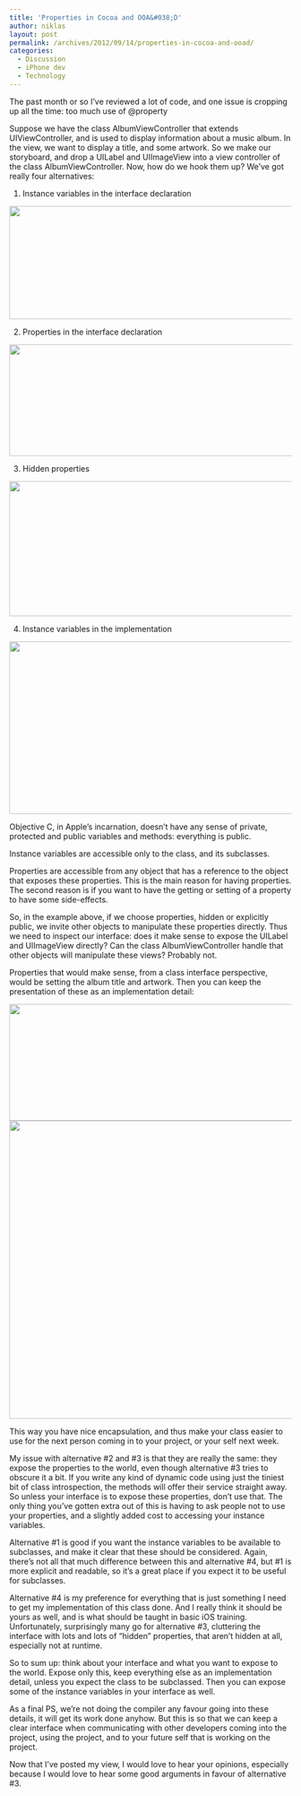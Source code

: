```yaml
---
title: 'Properties in Cocoa and OOA&#038;D'
author: niklas
layout: post
permalink: /archives/2012/09/14/properties-in-cocoa-and-ooad/
categories:
  - Discussion
  - iPhone dev
  - Technology
---
```

The past month or so I’ve reviewed a lot of code, and one issue is cropping up all the time: too much use of @property

Suppose we have the class AlbumViewController that extends UIViewController, and is used to display information about a music album. In the view, we want to display a title, and some artwork. So we make our storyboard, and drop a UILabel and UIImageView into a view controller of the class AlbumViewController. Now, how do we hook them up? We’ve got really four alternatives:

1. Instance variables in the interface declaration

<img src="http://blog.saers.com/wp-content/uploads/2012/09/ooad1.png" alt="" title="ooad1" width="640" height="202" />

2. Properties in the interface declaration

<img src="http://blog.saers.com/wp-content/uploads/2012/09/ooad2.png" alt="" title="ooad2" width="755" height="199" />

3. Hidden properties

<img src="http://blog.saers.com/wp-content/uploads/2012/09/ooad3.png" alt="" title="ooad3" width="755" height="241" />

4. Instance variables in the implementation

<img src="http://blog.saers.com/wp-content/uploads/2012/09/ooad4.png" alt="" title="ooad4" width="563" height="308" />

Objective C, in Apple’s incarnation, doesn’t have any sense of private, protected and public variables and methods: everything is public.

Instance variables are accessible only to the class, and its subclasses.

Properties are accessible from any object that has a reference to the object that exposes these properties. This is the main reason for having properties. The second reason is if you want to have the getting or setting of a property to have some side-effects.

So, in the example above, if we choose properties, hidden or explicitly public, we invite other objects to manipulate these properties directly. Thus we need to inspect our interface: does it make sense to expose the UILabel and UIImageView directly? Can the class AlbumViewController handle that other objects will manipulate these views? Probably not.

Properties that would make sense, from a class interface perspective, would be setting the album title and artwork. Then you can keep the presentation of these as an implementation detail:  


<img src="http://blog.saers.com/wp-content/uploads/2012/09/ooad5.png" alt="" title="ooad5" width="652" height="208" />  


<img src="http://blog.saers.com/wp-content/uploads/2012/09/ooad6.png" alt="" title="ooad6" width="660" height="532" /> 

This way you have nice encapsulation, and thus make your class easier to use for the next person coming in to your project, or your self next week.

My issue with alternative #2 and #3 is that they are really the same: they expose the properties to the world, even though alternative #3 tries to obscure it a bit. If you write any kind of dynamic code using just the tiniest bit of class introspection, the methods will offer their service straight away. So unless your interface is to expose these properties, don’t use that. The only thing you’ve gotten extra out of this is having to ask people not to use your properties, and a slightly added cost to accessing your instance variables.

Alternative #1 is good if you want the instance variables to be available to subclasses, and make it clear that these should be considered. Again, there’s not all that much difference between this and alternative #4, but #1 is more explicit and readable, so it’s a great place if you expect it to be useful for subclasses.

Alternative #4 is my preference for everything that is just something I need to get my implementation of this class done. And I really think it should be yours as well, and is what should be taught in basic iOS training. Unfortunately, surprisingly many go for alternative #3, cluttering the interface with lots and lots of “hidden” properties, that aren’t hidden at all, especially not at runtime.

So to sum up: think about your interface and what you want to expose to the world. Expose only this, keep everything else as an implementation detail, unless you expect the class to be subclassed. Then you can expose some of the instance variables in your interface as well.

As a final PS, we&#8217;re not doing the compiler any favour going into these details, it will get its work done anyhow. But this is so that we can keep a clear interface when communicating with other developers coming into the project, using the project, and to your future self that is working on the project.

Now that I’ve posted my view, I would love to hear your opinions, especially because I would love to hear some good arguments in favour of alternative #3.